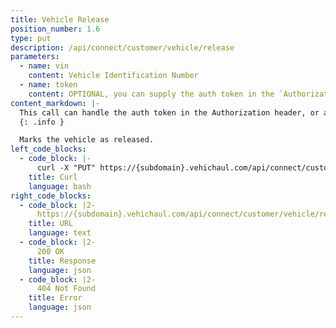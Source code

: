 ```yaml
---
title: Vehicle Release
position_number: 1.6
type: put
description: /api/connect/customer/vehicle/release
parameters:
  - name: vin
    content: Vehicle Identification Number
  - name: token
    content: OPTIONAL, you can supply the auth token in the `Authorization` header, or as a url param
content_markdown: |-
  This call can handle the auth token in the Authorization header, or as a url param.
  {: .info }

  Marks the vehicle as released.
left_code_blocks:
  - code_block: |-
      curl -X "PUT" https://{subdomain}.vehichaul.com/api/connect/customer/vehicle/release?vin=12345678901234567
    title: Curl
    language: bash
right_code_blocks:
  - code_block: |2-
      https://{subdomain}.vehichaul.com/api/connect/customer/vehicle/release?vin=12345678901234567
    title: URL
    language: text
  - code_block: |2-
      200 OK
    title: Response
    language: json
  - code_block: |2-
      404 Not Found
    title: Error
    language: json
---
```

